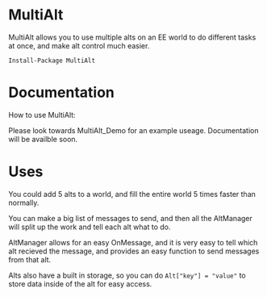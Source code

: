# MultiAlt
MultiAlt allows you to use multiple alts on an EE world to do different tasks at once, and make alt control much easier.

`Install-Package MultiAlt`

# Documentation
How to use MultiAlt:

Please look towards MultiAlt_Demo for an example useage.
Documentation will be availble soon.

# Uses
You could add 5 alts to a world, and fill the entire world 5 times faster than normally.

You can make a big list of messages to send, and then all the AltManager will split up the work and tell each alt what to do.

AltManager allows for an easy OnMessage, and it is very easy to tell which alt recieved the message, and provides an easy function to send messages from that alt.

Alts also have a built in storage, so you can do `Alt["key"] = "value"` to store data inside of the alt for easy access.
